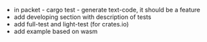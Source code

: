 - in packet - cargo test - generate text-code, it should be a feature 
- add developing section with description of tests
- add full-test and light-test (for crates.io)
- add example based on wasm